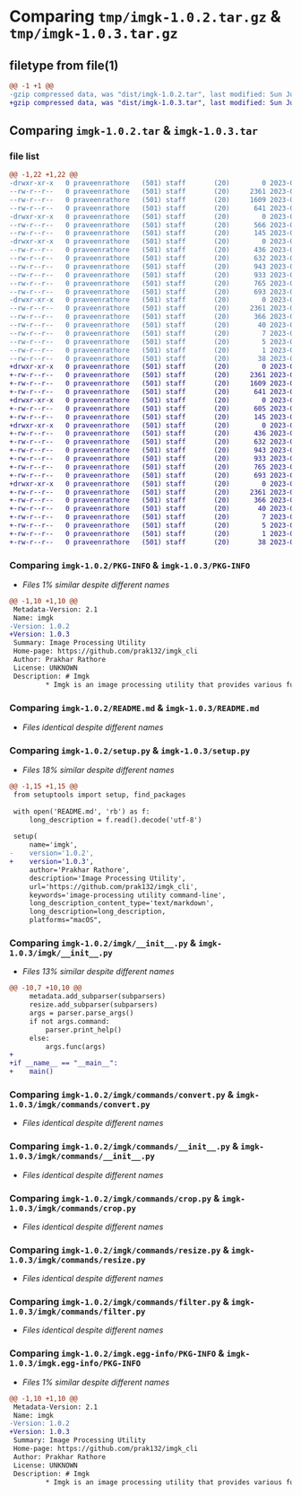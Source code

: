# Comparing `tmp/imgk-1.0.2.tar.gz` & `tmp/imgk-1.0.3.tar.gz`

## filetype from file(1)

```diff
@@ -1 +1 @@
-gzip compressed data, was "dist/imgk-1.0.2.tar", last modified: Sun Jul  9 04:48:37 2023, max compression
+gzip compressed data, was "dist/imgk-1.0.3.tar", last modified: Sun Jul  9 04:51:22 2023, max compression
```

## Comparing `imgk-1.0.2.tar` & `imgk-1.0.3.tar`

### file list

```diff
@@ -1,22 +1,22 @@
-drwxr-xr-x   0 praveenrathore   (501) staff       (20)        0 2023-07-09 04:48:37.000000 imgk-1.0.2/
--rw-r--r--   0 praveenrathore   (501) staff       (20)     2361 2023-07-09 04:48:37.000000 imgk-1.0.2/PKG-INFO
--rw-r--r--   0 praveenrathore   (501) staff       (20)     1609 2023-07-09 03:55:10.000000 imgk-1.0.2/README.md
--rw-r--r--   0 praveenrathore   (501) staff       (20)      641 2023-07-09 04:48:31.000000 imgk-1.0.2/setup.py
-drwxr-xr-x   0 praveenrathore   (501) staff       (20)        0 2023-07-09 04:48:37.000000 imgk-1.0.2/imgk/
--rw-r--r--   0 praveenrathore   (501) staff       (20)      566 2023-07-09 04:45:58.000000 imgk-1.0.2/imgk/__init__.py
--rw-r--r--   0 praveenrathore   (501) staff       (20)      145 2023-07-09 03:09:03.000000 imgk-1.0.2/imgk/utils.py
-drwxr-xr-x   0 praveenrathore   (501) staff       (20)        0 2023-07-09 04:48:37.000000 imgk-1.0.2/imgk/commands/
--rw-r--r--   0 praveenrathore   (501) staff       (20)      436 2023-07-09 03:08:43.000000 imgk-1.0.2/imgk/commands/metadata.py
--rw-r--r--   0 praveenrathore   (501) staff       (20)      632 2023-07-09 04:44:58.000000 imgk-1.0.2/imgk/commands/convert.py
--rw-r--r--   0 praveenrathore   (501) staff       (20)      943 2023-07-09 04:46:08.000000 imgk-1.0.2/imgk/commands/__init__.py
--rw-r--r--   0 praveenrathore   (501) staff       (20)      933 2023-07-09 03:08:23.000000 imgk-1.0.2/imgk/commands/crop.py
--rw-r--r--   0 praveenrathore   (501) staff       (20)      765 2023-07-09 03:08:51.000000 imgk-1.0.2/imgk/commands/resize.py
--rw-r--r--   0 praveenrathore   (501) staff       (20)      693 2023-07-09 03:08:35.000000 imgk-1.0.2/imgk/commands/filter.py
-drwxr-xr-x   0 praveenrathore   (501) staff       (20)        0 2023-07-09 04:48:37.000000 imgk-1.0.2/imgk.egg-info/
--rw-r--r--   0 praveenrathore   (501) staff       (20)     2361 2023-07-09 04:48:37.000000 imgk-1.0.2/imgk.egg-info/PKG-INFO
--rw-r--r--   0 praveenrathore   (501) staff       (20)      366 2023-07-09 04:48:37.000000 imgk-1.0.2/imgk.egg-info/SOURCES.txt
--rw-r--r--   0 praveenrathore   (501) staff       (20)       40 2023-07-09 04:48:37.000000 imgk-1.0.2/imgk.egg-info/entry_points.txt
--rw-r--r--   0 praveenrathore   (501) staff       (20)        7 2023-07-09 04:48:37.000000 imgk-1.0.2/imgk.egg-info/requires.txt
--rw-r--r--   0 praveenrathore   (501) staff       (20)        5 2023-07-09 04:48:37.000000 imgk-1.0.2/imgk.egg-info/top_level.txt
--rw-r--r--   0 praveenrathore   (501) staff       (20)        1 2023-07-09 04:48:37.000000 imgk-1.0.2/imgk.egg-info/dependency_links.txt
--rw-r--r--   0 praveenrathore   (501) staff       (20)       38 2023-07-09 04:48:37.000000 imgk-1.0.2/setup.cfg
+drwxr-xr-x   0 praveenrathore   (501) staff       (20)        0 2023-07-09 04:51:22.000000 imgk-1.0.3/
+-rw-r--r--   0 praveenrathore   (501) staff       (20)     2361 2023-07-09 04:51:22.000000 imgk-1.0.3/PKG-INFO
+-rw-r--r--   0 praveenrathore   (501) staff       (20)     1609 2023-07-09 03:55:10.000000 imgk-1.0.3/README.md
+-rw-r--r--   0 praveenrathore   (501) staff       (20)      641 2023-07-09 04:51:18.000000 imgk-1.0.3/setup.py
+drwxr-xr-x   0 praveenrathore   (501) staff       (20)        0 2023-07-09 04:51:22.000000 imgk-1.0.3/imgk/
+-rw-r--r--   0 praveenrathore   (501) staff       (20)      605 2023-07-09 04:51:01.000000 imgk-1.0.3/imgk/__init__.py
+-rw-r--r--   0 praveenrathore   (501) staff       (20)      145 2023-07-09 03:09:03.000000 imgk-1.0.3/imgk/utils.py
+drwxr-xr-x   0 praveenrathore   (501) staff       (20)        0 2023-07-09 04:51:22.000000 imgk-1.0.3/imgk/commands/
+-rw-r--r--   0 praveenrathore   (501) staff       (20)      436 2023-07-09 03:08:43.000000 imgk-1.0.3/imgk/commands/metadata.py
+-rw-r--r--   0 praveenrathore   (501) staff       (20)      632 2023-07-09 04:44:58.000000 imgk-1.0.3/imgk/commands/convert.py
+-rw-r--r--   0 praveenrathore   (501) staff       (20)      943 2023-07-09 04:46:08.000000 imgk-1.0.3/imgk/commands/__init__.py
+-rw-r--r--   0 praveenrathore   (501) staff       (20)      933 2023-07-09 03:08:23.000000 imgk-1.0.3/imgk/commands/crop.py
+-rw-r--r--   0 praveenrathore   (501) staff       (20)      765 2023-07-09 03:08:51.000000 imgk-1.0.3/imgk/commands/resize.py
+-rw-r--r--   0 praveenrathore   (501) staff       (20)      693 2023-07-09 03:08:35.000000 imgk-1.0.3/imgk/commands/filter.py
+drwxr-xr-x   0 praveenrathore   (501) staff       (20)        0 2023-07-09 04:51:22.000000 imgk-1.0.3/imgk.egg-info/
+-rw-r--r--   0 praveenrathore   (501) staff       (20)     2361 2023-07-09 04:51:22.000000 imgk-1.0.3/imgk.egg-info/PKG-INFO
+-rw-r--r--   0 praveenrathore   (501) staff       (20)      366 2023-07-09 04:51:22.000000 imgk-1.0.3/imgk.egg-info/SOURCES.txt
+-rw-r--r--   0 praveenrathore   (501) staff       (20)       40 2023-07-09 04:51:22.000000 imgk-1.0.3/imgk.egg-info/entry_points.txt
+-rw-r--r--   0 praveenrathore   (501) staff       (20)        7 2023-07-09 04:51:22.000000 imgk-1.0.3/imgk.egg-info/requires.txt
+-rw-r--r--   0 praveenrathore   (501) staff       (20)        5 2023-07-09 04:51:22.000000 imgk-1.0.3/imgk.egg-info/top_level.txt
+-rw-r--r--   0 praveenrathore   (501) staff       (20)        1 2023-07-09 04:51:22.000000 imgk-1.0.3/imgk.egg-info/dependency_links.txt
+-rw-r--r--   0 praveenrathore   (501) staff       (20)       38 2023-07-09 04:51:22.000000 imgk-1.0.3/setup.cfg
```

### Comparing `imgk-1.0.2/PKG-INFO` & `imgk-1.0.3/PKG-INFO`

 * *Files 1% similar despite different names*

```diff
@@ -1,10 +1,10 @@
 Metadata-Version: 2.1
 Name: imgk
-Version: 1.0.2
+Version: 1.0.3
 Summary: Image Processing Utility
 Home-page: https://github.com/prak132/imgk_cli
 Author: Prakhar Rathore
 License: UNKNOWN
 Description: # Imgk
         * Imgk is an image processing utility that provides various functionalities for manipulating and processing images from the command line.
```

### Comparing `imgk-1.0.2/README.md` & `imgk-1.0.3/README.md`

 * *Files identical despite different names*

### Comparing `imgk-1.0.2/setup.py` & `imgk-1.0.3/setup.py`

 * *Files 18% similar despite different names*

```diff
@@ -1,15 +1,15 @@
 from setuptools import setup, find_packages
 
 with open('README.md', 'rb') as f:
     long_description = f.read().decode('utf-8')
 
 setup(
     name='imgk',
-    version='1.0.2',
+    version='1.0.3',
     author='Prakhar Rathore',
     description='Image Processing Utility',
     url='https://github.com/prak132/imgk_cli',
     keywords='image-processing utility command-line',
     long_description_content_type='text/markdown',
     long_description=long_description,
     platforms="macOS",
```

### Comparing `imgk-1.0.2/imgk/__init__.py` & `imgk-1.0.3/imgk/__init__.py`

 * *Files 13% similar despite different names*

```diff
@@ -10,7 +10,10 @@
     metadata.add_subparser(subparsers)
     resize.add_subparser(subparsers)
     args = parser.parse_args()
     if not args.command:
         parser.print_help()
     else:
         args.func(args)
+
+if __name__ == "__main__":
+    main()
```

### Comparing `imgk-1.0.2/imgk/commands/convert.py` & `imgk-1.0.3/imgk/commands/convert.py`

 * *Files identical despite different names*

### Comparing `imgk-1.0.2/imgk/commands/__init__.py` & `imgk-1.0.3/imgk/commands/__init__.py`

 * *Files identical despite different names*

### Comparing `imgk-1.0.2/imgk/commands/crop.py` & `imgk-1.0.3/imgk/commands/crop.py`

 * *Files identical despite different names*

### Comparing `imgk-1.0.2/imgk/commands/resize.py` & `imgk-1.0.3/imgk/commands/resize.py`

 * *Files identical despite different names*

### Comparing `imgk-1.0.2/imgk/commands/filter.py` & `imgk-1.0.3/imgk/commands/filter.py`

 * *Files identical despite different names*

### Comparing `imgk-1.0.2/imgk.egg-info/PKG-INFO` & `imgk-1.0.3/imgk.egg-info/PKG-INFO`

 * *Files 1% similar despite different names*

```diff
@@ -1,10 +1,10 @@
 Metadata-Version: 2.1
 Name: imgk
-Version: 1.0.2
+Version: 1.0.3
 Summary: Image Processing Utility
 Home-page: https://github.com/prak132/imgk_cli
 Author: Prakhar Rathore
 License: UNKNOWN
 Description: # Imgk
         * Imgk is an image processing utility that provides various functionalities for manipulating and processing images from the command line.
```

